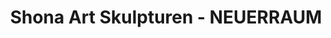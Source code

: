---
title: "Shona Art Skulpturen - NEUERRAUM"
url: /recklinghausen/shona-art-skulpturen-neuerraum/
shop: Kunst
---